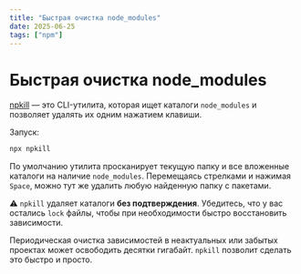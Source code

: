 ```yaml
---
title: "Быстрая очистка node_modules"
date: 2025-06-25
tags: ["npm"]
---
```


# Быстрая очистка node_modules

[npkill](https://www.npmjs.com/package/npkill) — это CLI-утилита, которая ищет каталоги `node_modules` и позволяет удалять их одним нажатием клавиши.

Запуск:

```bash
npx npkill
```

По умолчанию утилита просканирует текущую папку и все вложенные каталоги на наличие `node_modules`.
Перемещаясь стрелками и нажимая `Space`, можно тут же удалить любую найденную папку с пакетами.

⚠️ `npkill` удаляет каталоги **без подтверждения**. Убедитесь, что у вас остались `lock` файлы, чтобы при необходимости быстро восстановить зависимости.

Периодическая очистка зависимостей в неактуальных или забытых проектах может освободить десятки гигабайт.
`npkill` позволит сделать это быстро и просто.
